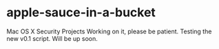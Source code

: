 # apple-sauce-in-a-bucket
Mac OS X Security Projects
Working on it, please be patient.  Testing the new v0.1 script.  Will be up soon.
